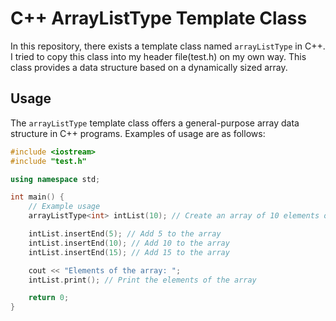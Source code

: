 # C++ ArrayListType Template Class

In this repository, there exists a template class named `arrayListType` in C++. I tried to copy this class into my header file(test.h) on my own way. This class provides a data structure based on a dynamically sized array.

## Usage

The `arrayListType` template class offers a general-purpose array data structure in C++ programs. Examples of usage are as follows:

```cpp
#include <iostream>
#include "test.h"

using namespace std;

int main() {
    // Example usage
    arrayListType<int> intList(10); // Create an array of 10 elements of type int

    intList.insertEnd(5); // Add 5 to the array
    intList.insertEnd(10); // Add 10 to the array
    intList.insertEnd(15); // Add 15 to the array

    cout << "Elements of the array: ";
    intList.print(); // Print the elements of the array

    return 0;
}
